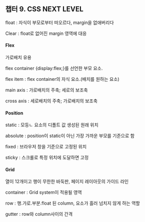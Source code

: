 ## 챕터 9. CSS NEXT LEVEL

float : 자식이 부모로부터 떠오르다, margin을 없애버리다

Clear : float로 없어진 margin 영역에 대응

#### Flex 
가로배치 유용

flex container {display:flex;}를 선언한 부모 요소.

flex item : flex container의 자식 요소.(배치를 원하는 요소)

main axis : 가로배치의 주축; 세로의 보조축

cross axis : 세로배치의 주축; 가로배치의 보조축

#### Position

static : 모등ㄴ 요소의 디폴트 값 생성된 원래 위치

absolute : position이 static이 아닌 가장 가까운 부모를 기준으로 함

fixed : 브라우저 창을 기준으로 고정된 위치

sticky : 스크롤로 특정 위치에 도달하면 고정

#### Grid

열이 12개이고 행이 무한한 바둑판, 페이지 레이아웃의 가이드 라인

container : Grid system이 적용될 영역

row : 행.가로.부분.float 된 column, 요소가 흘러 넘치지 않게 하는 역할

gutter : row와 column사이의 간격



